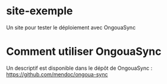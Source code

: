 # site-exemple
Un site pour tester le déploiement avec OngouaSync

# Comment utiliser OngouaSync
Un descriptif est disponible dans le dépôt de OngouaSync :
https://github.com/mendoc/ongoua-sync
